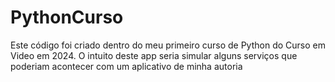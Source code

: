 # PythonCurso
 Este código foi criado dentro do meu primeiro curso de Python do Curso em Video em 2024.
 O intuito deste app seria simular alguns serviços que poderiam acontecer com um aplicativo de minha autoria
